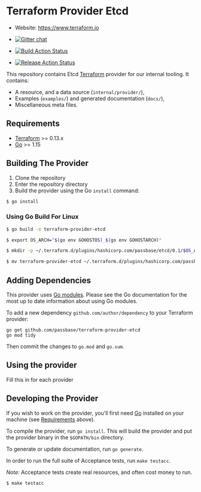 # Terraform Provider Etcd

- Website: https://www.terraform.io
- [![Gitter chat](https://badges.gitter.im/hashicorp-terraform/Lobby.png)](https://gitter.im/hashicorp-terraform/Lobby)

- [![Build Action Status](https://github.com/passbase/terraform-provider-etcd/actions/workflows/Tests/badge.svg)](https://github.com/passbase/terraform-provider-etcd/actions)
- [![Release Action Status](https://github.com/passbase/terraform-provider-etcd/actions/workflows/release/badge.svg)](https://github.com/passbase/terraform-provider-etcd/actions)


This repository contains Etcd [Terraform](https://www.terraform.io) provider for our internal tooling. It contains:

 - A resource, and a data source (`internal/provider/`),
 - Examples (`examples/`) and generated documentation (`docs/`),
 - Miscellaneous meta files.
 

## Requirements

-	[Terraform](https://www.terraform.io/downloads.html) >= 0.13.x
-	[Go](https://golang.org/doc/install) >= 1.15

## Building The Provider

1. Clone the repository
1. Enter the repository directory
1. Build the provider using the Go `install` command: 
```sh
$ go install
```
### Using Go Build For Linux
```sh
$ go build -o terraform-provider-etcd
```
```sh
$ export OS_ARCH="$(go env GOHOSTOS)_$(go env GOHOSTARCH)"
```
```sh
$ mkdir -p ~/.terraform.d/plugins/hashicorp.com/passbase/etcd/0.1/$OS_ARCH
```
```sh
$ mv terraform-provider-etcd ~/.terraform.d/plugins/hashicorp.com/passbase/etcd/0.1/$OS_ARCH
```

## Adding Dependencies

This provider uses [Go modules](https://github.com/golang/go/wiki/Modules).
Please see the Go documentation for the most up to date information about using Go modules.

To add a new dependency `github.com/author/dependency` to your Terraform provider:

```
go get github.com/passbase/terraform-provider-etcd
go mod tidy
```

Then commit the changes to `go.mod` and `go.sum`.

## Using the provider

Fill this in for each provider

## Developing the Provider

If you wish to work on the provider, you'll first need [Go](http://www.golang.org) installed on your machine (see [Requirements](#requirements) above).

To compile the provider, run `go install`. This will build the provider and put the provider binary in the `$GOPATH/bin` directory.

To generate or update documentation, run `go generate`.

In order to run the full suite of Acceptance tests, run `make testacc`.

*Note:* Acceptance tests create real resources, and often cost money to run.

```sh
$ make testacc
```
